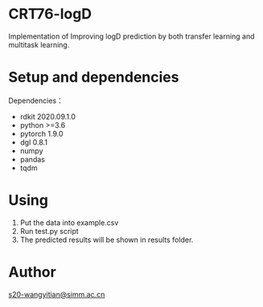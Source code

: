 # CRT76-logD

Implementation of Improving logD prediction by both transfer learning and multitask learning.

# Setup and dependencies

Dependencies：

- rdkit 2020.09.1.0
- python >=3.6
- pytorch 1.9.0
- dgl  0.8.1
- numpy
- pandas
- tqdm

# Using

1. Put the data into example.csv
2. Run test.py script
3. The predicted results will be shown in results folder.

# Author

s20-wangyitian@simm.ac.cn